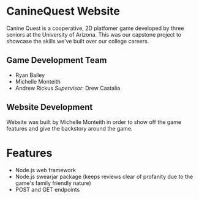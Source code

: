 # CanineQuest Website
Canine Quest is a cooperative, 2D platfomer game developed by three seniors at the University of Arizona. This was our capstone project to showcase the skills we've built over our college careers.

## Game Development Team
* Ryan Bailey
* Michelle Monteith
* Andrew Rickus
<i>Supervisor</i>: Drew Castalia

## Website Development
Website was built by Michelle Monteith in order to show off the game features and give the backstory around the game.

# Features
* Node.js web framework
* Node.js swearjar package (keeps reviews clear of profanity due to the game's family friendly nature)
* POST and GET endpoints
